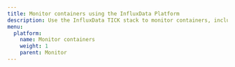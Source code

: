 ```yaml
---
title: Monitor containers using the InfluxData Platform
description: Use the InfluxData TICK stack to monitor containers, including Kubernetes and Docker
menu:
  platform:
    name: Monitor containers
    weight: 1
    parent: Monitor
---
```

